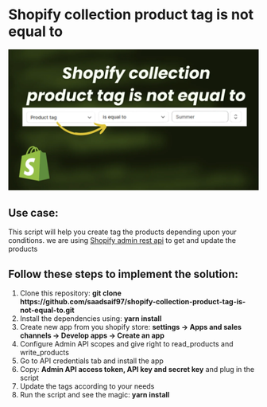 # Shopify collection product tag is not equal to
<p align="center">
  <img src="./images/shopify-collection-product-tag-is-not-equal-to.webp" alt="Shopify collection product tag is not equal to" width="600" />
</p>


## Use case:
This script will help you create tag the products depending upon your conditions.
we are using [Shopify admin rest api](https://shopify.dev/docs/api/admin-rest/2023-07/resources/product) to get and update the products

## Follow these steps to implement the solution:
<ol>
  <li>Clone this repository: <strong>git clone https://github.com/saadsaif97/shopify-collection-product-tag-is-not-equal-to.git</strong></li>
  <li>Install the dependencies using: <strong>yarn install</strong></li>
  <li>Create new app from you shopify store: 
    <strong>settings -> Apps and sales channels -> Develop apps -> Create an app</strong>
  </li>
  <li>Configure Admin API scopes and give right to read_products and write_products</li>
  <li>Go to API credentials tab and install the app</li>
  <li>Copy: <strong>Admin API access token, API key and secret key</strong> and plug in the script</li>
  <li>Update the tags according to your needs</li>
  <li>Run the script and see the magic: <strong>yarn install</strong></li>
</ol>
